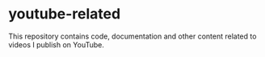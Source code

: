 # youtube-related
This repository contains code, documentation and other content related to videos I publish on YouTube.
